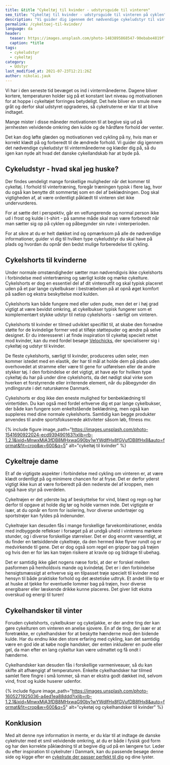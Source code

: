 ```yaml
---
title: &title "Cykeltøj til kvinder - udstyrsguide til vinteren"
seo_title: "Cykeltøj til kvinder - udstyrsguide til vinteren på cyklen"
description: "Vi guider dig igennem det nødvendige cykeludstyr til vintermånederne og klæder dig på, så du igen kan nyde alt hvad det danske cykellandskab har at byde på. "
permalink: /cykeltoej-til-kvinder/
language: da
header:
  teaser: https://images.unsplash.com/photo-1483895868547-90ebabe4819f?ixlib=rb-1.2.1&ixid=MnwxMjA3fDB8MHxwaG90by1wYWdlfHx8fGVufDB8fHx8&auto=format&fit=crop&w=400&q=5
  caption: *title
tags:
  - cykeludstyr
  - cykeltøj
category:
  - Udstyr
last_modified_at: 2021-07-23T12:21:26Z
author: nikolai.jauk
---
```


Vi har i den seneste tid bevæget os ind i vintermånederne. Dagene bliver kortere, temperaturen holder sig på et konstant lavt niveau og motivationen for at hoppe i cykeltøjet forringes betydeligt. Det hele bliver en smule mere gråt og derfor skal udstyret opgraderes, så cykelruterne er klar til at blive indtaget.

Mange mister i disse måneder motivationen til at begive sig ud på jernhesten velvidende omkring den kulde og de hårdføre forhold der venter.

Det kan dog løfte glæden og motivationen ved cykling på ny, hvis man er korrekt klædt på og forberedt til de ændrede forhold. Vi guider dig igennem det nødvendige cykeludstyr til vintermånederne og klæder dig på, så du igen kan nyde alt hvad det danske cykellandskab har at byde på.

## Cykeludstyr - hvad skal jeg huske?

Der findes uendeligt mange forskellige muligheder når det kommer til cykeltøj. I forhold til vintertræning, foregår træningen typisk i flere lag, hvor du også kan benytte dit sommertøj som en del af beklædningen. Dog skal vigtigheden af, at være ordentligt påklædt til vinteren slet ikke undervurderes.

For at sætte det i perspektiv, går en velfungerende og normal person ikke ud i frost og kulde i t-shirt - på samme måde skal man være forberedt når man sætter sig op på cyklen og påbegynder sin rute i vinterperioden.

For at sikre at du er helt dækket ind og opmærksom på alle de nødvendige informationer, guider vi dig til hvilken type cykeludstyr du skal have på plads og hvordan du opnår den bedst mulige forberedelse til cykling.

## Cykelshorts til kvinderne

Under normale omstændigheder sætter man nødvendigvis ikke cykelshorts i forbindelse med vintertræning og særligt kolde og mørke cykelture. Cykelshorts er dog en essentiel del af dit vinteroutfit og skal typisk placeret uden på et par lange cykelbukser i bestræbelsen på at opnå øget komfort på sadlen og ekstra beskyttelse mod kulden.

Cykelshorts kan både fungere med eller uden pude, men det er i høj grad vigtigt at være bevidst omkring, at cykelbukser typisk fungerer som et komplementært stykke udstyr til netop cykelshorts - særligt om vinteren.

Cykelshorts til kvinder er tilmed udviklet specifikt til, at skabe den fornødne støtte for de kvindelige former ved at tilføje støttepuder og ændre på selve designet. Er du interesseret i at finde inspiration til cykeltøj specielt rettet mod kvinder, kan du med fordel besøge [Velochicks](https://velochicks.com/?utm_source=cykelruter.dk&utm_medium=referral&utm_campaign=leads), der specialiserer sig i cykeltøj og udstyr til kvinder.

De fleste cykelshorts, særligt til kvinder, produceres uden seler, men kommer istedet med en elastik, der har til mål at holde dem på plads uden overhovedet at stramme eller være til gene for udførelsen eller de andre stykker tøj. I den forbindelse er det vigtigt, at have øje for hvilken type cykeltøj du har på under dine cykelshorts, da det nødigt skal virke som hverken et forstyrrende eller irriterende element, når du påbegynder din yndlingsrute i det naturskønne Danmark.

Cykelshorts er dog ikke den eneste mulighed for benbeklædning til vintertiden. Du kan også med fordel erhverve dig et par lange cykelbukser, der både kan fungere som enkeltstående beklædning, men også kan suppleres med dine normale cykelshorts. Samtidig kan begge produkter anvendes til andre sportsfokuserede aktiviteter såsom løb, fitness mv.

{% include figure image_path="https://images.unsplash.com/photo-1541690922024-ecd939490163?ixlib=rb-1.2.1&ixid=MnwxMjA3fDB8MHxwaG90by1wYWdlfHx8fGVufDB8fHx8&auto=format&fit=crop&w=600&q=5" alt="cykeltøj til kvinder" %}

## Cykeltrøje dame

Et af de vigtigste aspekter i forbindelse med cykling om vinteren er, at være klædt ordentligt på og minimere chancen for at fryse. Det er derfor yderst vigtigt ikke kun at være forberedt på den nederste del af kroppen, men også have styr på overdelen.

Cykeltrøjen er det yderste lag af beskyttelse for vind, blæst og regn og har derfor til opgave at holde dig tør og holde varmen inde. Det vigtigste er især, at du opnår en form for isolering, hvor diverse undertrøjer og sportstrøjer kan fyldes på indenunder.

Cykeltrøjer kan desuden fås i mange forskellige farvekombinationer, endda med indbyggede reflekser i forsøget på at undgå uheld i vinterens mørkere stunder, og i diverse forskellige størrelser. Det er dog enormt væsentligt, at du finder en tætsiddende cykeltrøje, da den hermed ikke flyver rundt og er medvirkende til gene. Det er dog også som regel en gripper bag på trøjen og hvis den er for løs kan trøjen risikere at kravle op og bidrage til ubehag.

Det er samtidig ikke gået nogens næse forbi, at der er forskel mellem pasformen på henholdsvis mande og kvindetøj. Det er i den forbindelse hensigtsmæssigt at erhverve sig en tilpasset trøje specielt til kvinder med hensyn til både praktiske forhold og det æstetiske udtryk. Et andet lille tip er at huske at tjekke for eventuelle lommer bag på trøjen, hvor diverse energibarer eller læskende drikke kunne placeres. Det giver lidt ekstra overskud og energi til turen!

## Cykelhandsker til vinter

Foruden cykelshorts, cykelbukser og cykeljakke, er der andre ting der kan gøre cykelturen om vinteren en anelse sjovere. En af de ting, der især er at foretrække, er cykelhandsker for at beskytte hænderne mod den bidende kulde. Har du endnu ikke den store erfaring med cykling, kan det samtidig være en god ide at købe nogle handsker, der enten inkluderer en pude eller gel, da man efter en lang cykeltur kan være udmattet og få ondt i hænderne.

Cykelhandsker kan desuden fås i forskellige varmeniveauer, så du kan skifte alt afhængigt af temperaturen. Enkelte cykelhandsker har tilmed samlet flere fingre i små lommer, så man er ekstra godt dækket ind, selvom vind, frost og kulde huserer udenfor.

{% include figure image_path="https://images.unsplash.com/photo-1605271925036-a4ed1ea88ddd?ixlib=rb-1.2.1&ixid=MnwxMjA3fDB8MHxwaG90by1wYWdlfHx8fGVufDB8fHx8&auto=format&fit=crop&w=600&q=5" alt="cyketøj og cykelhandsker til kvinder" %}

## Konklusion

Med alt denne nye information in mente, er du klar til at indtage de danske cykelruter med et smil velvidende omkring, at du er både i fysisk god form og har den korrekte påklædning til at begive dig ud på en længere tur. Leder du efter inspiration til cykelruter i Danmark, kan du passende besøge denne side og kigge efter en [cykelrute der passer perfekt til dig](/cykelruter-danmark/) og dine lyster.
